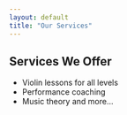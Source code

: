 ```yaml
---
layout: default
title: "Our Services"
---
```


## Services We Offer

- Violin lessons for all levels
- Performance coaching
- Music theory and more...